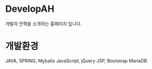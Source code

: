 # DevelopAH
개발자 안혁을 소개하는 홈페이지 입니다.
# 개발환경
JAVA, SPRING, Mybatis
JavaScript, jQuery
JSP, Bootstrap
MariaDB

